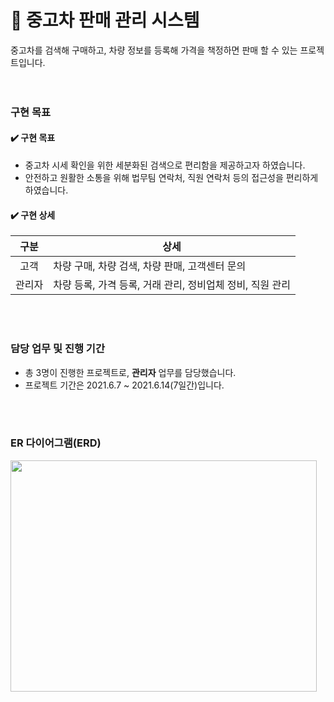 # 🚗 중고차 판매 관리 시스템 
중고차를 검색해 구매하고, 차량 정보를 등록해 가격을 책정하면 판매 할 수 있는 프로젝트입니다.
<br>
<br> <br>

### 구현 목표

#### ✔️ 구현 목표

+ 중고차 시세 확인을 위한 세분화된 검색으로 편리함을 제공하고자 하였습니다.
+ 안전하고 원활한 소통을 위해 법무팀 연락처, 직원 연락처 등의 접근성을 편리하게 하였습니다.

#### ✔️ 구현 상세

|구분|상세|
|:------:|---|
|고객|차량 구매, 차량 검색, 차량 판매, 고객센터 문의|
|관리자|차량 등록, 가격 등록, 거래 관리, 정비업체 정비, 직원 관리|

<br><br>


### 담당 업무 및 진행 기간
+ 총 3명이 진행한 프로젝트로, **관리자** 업무를 담당했습니다. <br>
+ 프로젝트 기간은 2021.6.7 ~ 2021.6.14(7일간)입니다.



<br><br>

### ER 다이어그램(ERD)

<img src="https://user-images.githubusercontent.com/111429706/186194947-7ff07a88-1a65-47bc-b9db-188f06f60daf.png" width="490" height="370"/>

<br><br>












